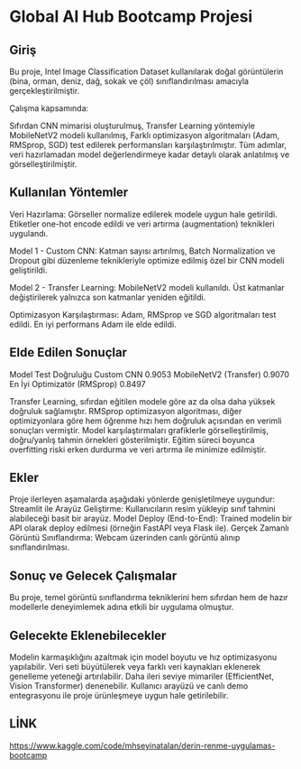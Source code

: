 # Global AI Hub Bootcamp Projesi

## Giriş

Bu proje, Intel Image Classification Dataset kullanılarak doğal görüntülerin (bina, orman, deniz, dağ, sokak ve çöl) sınıflandırılması amacıyla gerçekleştirilmiştir.

Çalışma kapsamında:

Sıfırdan CNN mimarisi oluşturulmuş,
Transfer Learning yöntemiyle MobileNetV2 modeli kullanılmış,
Farklı optimizasyon algoritmaları (Adam, RMSprop, SGD) test edilerek performansları karşılaştırılmıştır.
Tüm adımlar, veri hazırlamadan model değerlendirmeye kadar detaylı olarak anlatılmış ve görselleştirilmiştir.

## Kullanılan Yöntemler

Veri Hazırlama: Görseller normalize edilerek modele uygun hale getirildi. Etiketler one-hot encode edildi ve veri artırma (augmentation) teknikleri uygulandı.

Model 1 - Custom CNN:
Katman sayısı artırılmış, Batch Normalization ve Dropout gibi düzenleme teknikleriyle optimize edilmiş özel bir CNN modeli geliştirildi.

Model 2 - Transfer Learning:
MobileNetV2 modeli kullanıldı. Üst katmanlar değiştirilerek yalnızca son katmanlar yeniden eğitildi.

Optimizasyon Karşılaştırması:
Adam, RMSprop ve SGD algoritmaları test edildi. En iyi performans Adam ile elde edildi.

## Elde Edilen Sonuçlar

Model	Test Doğruluğu
Custom CNN	0.9053
MobileNetV2 (Transfer)	0.9070
En İyi Optimizatör (RMSprop)	0.8497

Transfer Learning, sıfırdan eğitilen modele göre az da olsa daha yüksek doğruluk sağlamıştır.
RMSprop optimizasyon algoritması, diğer optimizyonlara göre hem öğrenme hızı hem doğruluk açısından en verimli sonuçları vermiştir.
Model karşılaştırmaları grafiklerle görselleştirilmiş, doğru/yanlış tahmin örnekleri gösterilmiştir.
Eğitim süreci boyunca overfitting riski erken durdurma ve veri artırma ile minimize edilmiştir.

## Ekler

Proje ilerleyen aşamalarda aşağıdaki yönlerde genişletilmeye uygundur:
Streamlit ile Arayüz Geliştirme: Kullanıcıların resim yükleyip sınıf tahmini alabileceği basit bir arayüz.
Model Deploy (End-to-End): Trained modelin bir API olarak deploy edilmesi (örneğin FastAPI veya Flask ile).
Gerçek Zamanlı Görüntü Sınıflandırma: Webcam üzerinden canlı görüntü alınıp sınıflandırılması.

## Sonuç ve Gelecek Çalışmalar

Bu proje, temel görüntü sınıflandırma tekniklerini hem sıfırdan hem de hazır modellerle deneyimlemek adına etkili bir uygulama olmuştur.

## Gelecekte Eklenebilecekler

Modelin karmaşıklığını azaltmak için model boyutu ve hız optimizasyonu yapılabilir.
Veri seti büyütülerek veya farklı veri kaynakları eklenerek genelleme yeteneği artırılabilir.
Daha ileri seviye mimariler (EfficientNet, Vision Transformer) denenebilir.
Kullanıcı arayüzü ve canlı demo entegrasyonu ile proje ürünleşmeye uygun hale getirilebilir.

## LİNK
https://www.kaggle.com/code/mhseyinatalan/derin-renme-uygulamas-bootcamp
